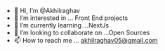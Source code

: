 - 👋 Hi, I’m @Akhilraghav
- 👀 I’m interested in ... Front End projects
- 🌱 I’m currently learning ...NextJs
- 💞️ I’m looking to collaborate on ...Open Sources
- 📫 How to reach me ... akhilraghav05@gmail.com

<!---
Akhilraghav05/Akhilraghav05 is a ✨ special ✨ repository because its `README.md` (this file) appears on your GitHub profile.
You can click the Preview link to take a look at your changes.
--->
